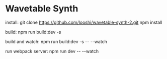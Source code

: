 # Wavetable Synth

install:
git clone https://github.com/looshi/wavetable-synth-2.git
npm install

build:
npm run build:dev -s

build and watch:
npm run build:dev -s -- --watch

run webpack server:
npm run dev -- --watch
